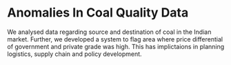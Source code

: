 # Anomalies In Coal Quality Data

We analysed data regarding source and destination of coal in the Indian market. Further, we developed a system to flag area where price differential of government and private grade was high. This has implictaions in planning logistics, supply chain and policy development. 
